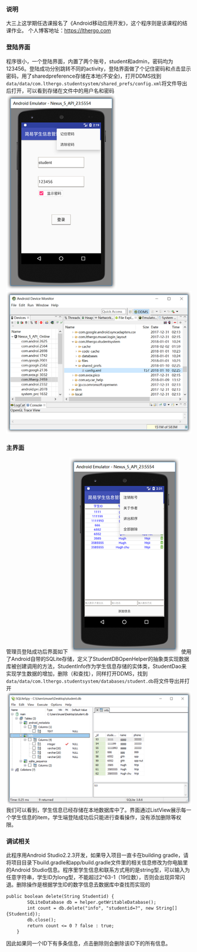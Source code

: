 ### 说明
大三上这学期任选课报名了《Android移动应用开发》，这个程序则是该课程的结课作业。
  个人博客地址：https://lthergo.com
### 登陆界面
程序很小，一个登陆界面，内置了两个账号，student和admin，密码均为123456。登陆成功分别跳转不同的activity，登陆界面做了个记住密码和点击显示密码，用了sharedpreference存储在本地(不安全)，打开DDMS找到		   `data/data/com.lthergo.studentsystem/shared_prefs/config.xml`将文件导出后打开，可以看到存储在文件中的用户名和密码
	![login](readme.res/login.png)	![ddms](readme.res/ddms.png)
### 主界面
管理员登陆成功后界面如下
	![main](readme.res/main.png)
使用了Android自带的SQLite存储，定义了StudentDBOpenHelper的抽象类实现数据库被创建调用的方法，StudentInfo作为学生信息存储的实体类，StudentDao来实现学生数据的增加，删除（和查找），同样打开DDMS，找到
`data/data/com.lthergo.studentsystem/databases/student.db`将文件导出并打开
	![data](readme.res/data.png)
我们可以看到，学生信息已经存储在本地数据库中了。界面通过ListView展示每一个学生信息的item，学生端登陆成功后只能进行查看操作，没有添加删除等权限。
### 调试相关
此程序用Android Studio2.2.3开发，如果导入项目一直卡在building gradle，请将项目目录下build.gradle和app/build.gradle文件里的相关信息修改为你电脑里的Android Studio信息。程序里学生信息和联系方式用的是string型，可以输入为任意字符串，学生ID为long型，不能超过2^63-1（19位数），否则会出现异常闪退。删除操作是根据学生ID的数字信息去数据库中查找而实现的
```
public boolean delete(String Studentid) {
        SQLiteDatabase db = helper.getWritableDatabase();
        int count = db.delete("info", "studentid=?", new String[]{Studentid});
        db.close();
        return count <= 0 ? false : true;
    }
```
因此如果同一个ID下有多条信息，点击删除则会删除该ID下的所有信息。